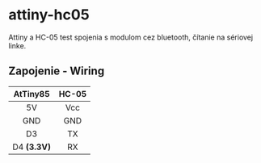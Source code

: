 # attiny-hc05
Attiny a HC-05 test spojenia s modulom cez bluetooth, čítanie na sériovej linke.
## Zapojenie - Wiring

AtTiny85|HC-05
:----------: | :----------:
5V|Vcc
GND|GND
D3|TX
D4 **(3.3V)**|RX
